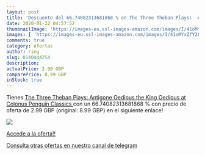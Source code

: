 ```yaml
---
layout: post
title: 'Descuento del 66.74082313681868 % en The Three Theban Plays:  Antigone    Oed'
date: 2020-01-22 04:57:52
thumbnailImage: 'https://images-eu.ssl-images-amazon.com/images/I/41oMYxZfY2L._SL200_.jpg'
images: [ 'https://images-eu.ssl-images-amazon.com/images/I/41oMYxZfY2L._SL200_.jpg' ]
comments: true
category: ofertas
author: ring
slug: 0140444254
description:
actualPrice: 2.99 GBP
comparePrice: 8.99 GBP
inStock: true
---
```


Tienes [The Three Theban Plays:  Antigone    Oedipus the King    Oedipus at Colonus   Penguin Classics ](https://www.amazon.com/dp/0140444254/?tag=redken08-20) con un 66.74082313681868 % con precio de oferta de 2.99 GBP (original: 8.99 GBP) en el siguiente enlace!

[![](https://images-eu.ssl-images-amazon.com/images/I/41oMYxZfY2L._SL200_.jpg)](https://www.amazon.com/dp/0140444254/?tag=redken08-20)

[Accede a la oferta!!](https://www.amazon.com/dp/0140444254/?tag=redken08-20)

[Consulta otras ofertas en nuestro canal de telegram](https://t.me/s/ofertas25)
